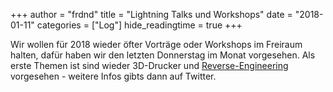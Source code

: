 +++
author = "frdnd"
title = "Lightning Talks und Workshops"
date = "2018-01-11"
categories = ["Log"]
hide_readingtime = true
+++

Wir wollen für 2018 wieder öfter Vorträge oder Workshops im Freiraum halten, dafür haben wir den letzten Donnerstag im Monat vorgesehen. Als erste Themen ist sind wieder 3D-Drucker und [Reverse-Engineering](/uploads/2018/04/ReverseEngineering.pdf) vorgesehen - weitere Infos gibts dann auf Twitter.
